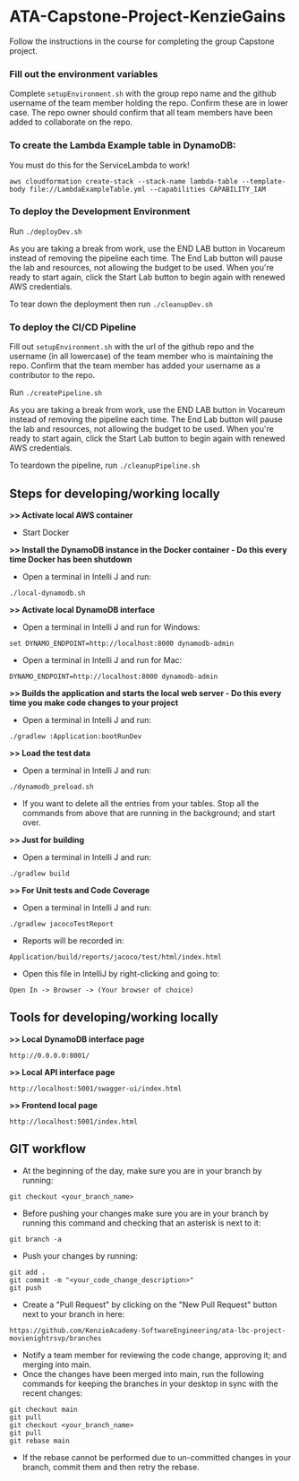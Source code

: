 # ATA-Capstone-Project-KenzieGains

Follow the instructions in the course for completing the group Capstone project.

### Fill out the environment variables
Complete `setupEnvironment.sh` with the group repo name and the github username of the team member holding the repo.
Confirm these are in lower case.
The repo owner should confirm that all team members have been added to collaborate on the repo.

### To create the Lambda Example table in DynamoDB:

You must do this for the ServiceLambda to work!

```
aws cloudformation create-stack --stack-name lambda-table --template-body file://LambdaExampleTable.yml --capabilities CAPABILITY_IAM
```

### To deploy the Development Environment

Run `./deployDev.sh`

As you are taking a break from work, use the END LAB button in Vocareum instead of removing the pipeline each time.
The End Lab button will pause the lab and resources, not allowing the budget to be used. When you're ready to start again,
click the Start Lab button to begin again with renewed AWS credentials.

To tear down the deployment then run `./cleanupDev.sh`

### To deploy the CI/CD Pipeline

Fill out `setupEnvironment.sh` with the url of the github repo and the username (in all lowercase) of the 
team member who is maintaining the repo. Confirm that the team member has added your username as a contributor to the repo.

Run `./createPipeline.sh`

As you are taking a break from work, use the END LAB button in Vocareum instead of removing the pipeline each time.
The End Lab button will pause the lab and resources, not allowing the budget to be used. When you're ready to start again,
click the Start Lab button to begin again with renewed AWS credentials.

To teardown the pipeline, run `./cleanupPipeline.sh`

## Steps for developing/working locally

**>> Activate local AWS container**
* Start Docker

**>> Install the DynamoDB instance in the Docker container - Do this every time Docker has been shutdown**
* Open a terminal in Intelli J and run:
```
./local-dynamodb.sh
```
**>> Activate local DynamoDB interface**
* Open a terminal in Intelli J and run for Windows:
```
set DYNAMO_ENDPOINT=http://localhost:8000 dynamodb-admin
```
* Open a terminal in Intelli J and run for Mac:
```
DYNAMO_ENDPOINT=http://localhost:8000 dynamodb-admin
```
**>> Builds the application and starts the local web server - Do this every time you make code changes to your project**
* Open a terminal in Intelli J and run:
```
./gradlew :Application:bootRunDev
```
**>> Load the test data**
* Open a terminal in Intelli J and run:
```
./dynamodb_preload.sh
```
* If you want to delete all the entries from your tables. Stop all the commands from above that are running in the background;
  and start over.

**>> Just for building**
* Open a terminal in Intelli J and run:
```
./gradlew build
```
**>> For Unit tests and Code Coverage**
* Open a terminal in Intelli J and run:
```
./gradlew jacocoTestReport
```
* Reports will be recorded in:
```
Application/build/reports/jacoco/test/html/index.html
```
* Open this file in IntelliJ by right-clicking and going to:
```
Open In -> Browser -> (Your browser of choice)
```
## Tools for developing/working locally
**>> Local DynamoDB interface page**
```
http://0.0.0.0:8001/
```
**>> Local API interface page**
```
http://localhost:5001/swagger-ui/index.html 
```
**>> Frontend local page**
```
http://localhost:5001/index.html 
```
## GIT workflow

* At the beginning of the day, make sure you are in your branch by running:
```
git checkout <your_branch_name>
```
* Before pushing your changes make sure you are in your branch by running this command and checking that an asterisk is next to it:
```
git branch -a
```
* Push your changes by running:
```
git add .
git commit -m "<your_code_change_description>"
git push
```
* Create a "Pull Request" by clicking on the "New Pull Request" button next to your branch in here:
```
https://github.com/KenzieAcademy-SoftwareEngineering/ata-lbc-project-movienightrsvp/branches
```
* Notify a team member for reviewing the code change, approving it; and merging into main.
* Once the changes have been merged into main, run the following commands for keeping the branches in your desktop in sync with the recent changes:
```
git checkout main
git pull
git checkout <your_branch_name>
git pull
git rebase main
```
* If the rebase cannot be performed due to un-committed changes in your branch, commit them and then retry the rebase.


